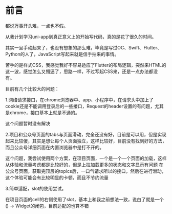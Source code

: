# 前言
都说万事开头难，一点也不假。

从我计划学习uni-app到真正意义上的开始写代码，真的是花了很久的时间。

其实一旦手动起来了，也没有想象的那么难，毕竟是写过OC、Swift、Flutter、Python的人了，JavaScript写起来就是信手拈来的事情。

苦手的是样式CSS，我感觉我好不容易适应了Flutter的布局逻辑，突然来HTML的这一波，感觉怎么又懵逼了，思路一样，不过写起CSS来，还是一点办法都没有。

目前有几个比较大的问题：

1.网络请求接口，在chrome浏览器中、app、小程序中，在请求头中加上了cookie还是不能调用登录后的一些接口，Request的header设置的有问题，尤其是chrome，接口基本上就是不通的。

这个问题暂时没有解决

2.项目和公众号页面的tabs与页面滑动，完全还没有好，目前是可以用，但是实现起来比较傻，其实是想让每个人页面独立，这样比较好，目前没有找到好的方法，而且公众号详细页面在内置浏览器中是打不开的。

这个问题，我尝试使用两个方案，在项目页面，一个是一个一个页面的加载，这样从体验和流量考虑都是比较好的，但是上拉加载更多的状态和文字显示有问题
在公众号页面，获取完顶层的topics后，一口气请求所以的接口，然后在进行滑动，这个体验可能会有比较明显的卡顿，而且不节约流量

3.简单适配，slot的使用尝试。

在项目页面的cell的右侧使用了slot，基本上和我之前想法一致，说白了就是一个() -> Widget的闭包，目前适配的也算不错
